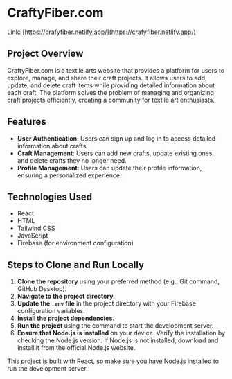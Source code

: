 # CraftyFiber.com

Link: [https://crafyfiber.netlify.app/](https://crafyfiber.netlify.app/)

## Project Overview

CraftyFiber.com is a textile arts website that provides a platform for users to explore, manage, and share their craft projects. It allows users to add, update, and delete craft items while providing detailed information about each craft. The platform solves the problem of managing and organizing craft projects efficiently, creating a community for textile art enthusiasts.

## Features

- **User Authentication**: Users can sign up and log in to access detailed information about crafts.
- **Craft Management**: Users can add new crafts, update existing ones, and delete crafts they no longer need.
- **Profile Management**: Users can update their profile information, ensuring a personalized experience.

## Technologies Used

- React
- HTML
- Tailwind CSS
- JavaScript
- Firebase (for environment configuration)

## Steps to Clone and Run Locally

1. **Clone the repository** using your preferred method (e.g., Git command, GitHub Desktop).
2. **Navigate to the project directory**.
3. **Update the `.env` file** in the project directory with your Firebase configuration variables.
4. **Install the project dependencies**.
5. **Run the project** using the command to start the development server.
6. **Ensure that Node.js is installed** on your device. Verify the installation by checking the Node.js version. If Node.js is not installed, download and install it from the official Node.js website.

This project is built with React, so make sure you have Node.js installed to run the development server.
